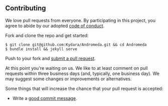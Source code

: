 Contributing
---

We love pull requests from everyone. By participating in this project, you agree to abide by our adopted [code of conduct](https://thoughtbot.com/open-source-code-of-conduct).

Fork and clone the repo and get started:

```shell
$ git clone git@github.com:Kydara/Andromeda.git && cd Andromeda
$ bundle install && jekyll serve
```

Push to your fork and [submit a pull request][pr].

[pr]: https://github.com/narroapp/staticus/compare/

At this point you're waiting on us. We like to at least comment on pull requests
within three business days (and, typically, one business day). We may suggest
some changes or improvements or alternatives.

Some things that will increase the chance that your pull request is accepted:

- Write a [good commit message][commit].

[commit]: http://tbaggery.com/2008/04/19/a-note-about-git-commit-messages.html
